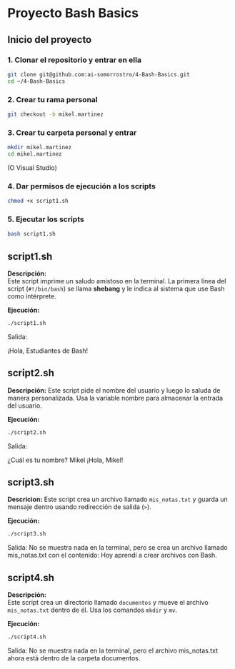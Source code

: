 # Proyecto Bash Basics

## Inicio del proyecto

### 1. Clonar el repositorio y entrar en ella
```bash
git clone git@github.com:ai-somorrostro/4-Bash-Basics.git
cd ~/4-Bash-Basics
```

### 2. Crear tu rama personal
```bash
git checkout -b mikel.martinez
```

### 3. Crear tu carpeta personal y entrar 
```bash
mkdir mikel.martinez
cd mikel.martinez
```
(O Visual Studio)

### 4. Dar permisos de ejecución a los scripts
```bash
chmod +x script1.sh
```

### 5. Ejecutar los scripts
```bash
bash script1.sh
```
 
## script1.sh
**Descripción:**  
Este script imprime un saludo amistoso en la terminal. La primera línea del script (`#!/bin/bash`) se llama **shebang** y le indica al sistema que use Bash como intérprete.

**Ejecución:**  
```bash
./script1.sh
```
Salida:

¡Hola, Estudiantes de Bash!

## script2.sh
**Descripción:**
Este script pide el nombre del usuario y luego lo saluda de manera personalizada. Usa la variable nombre para almacenar la entrada del usuario.

**Ejecución:**  
```bash
./script2.sh
```
Salida:

¿Cuál es tu nombre?
Mikel
¡Hola, Mikel!

## script3.sh
**Descricion:**
Este script crea un archivo llamado `mis_notas.txt` y guarda un mensaje dentro usando redirección de salida (`>`).

**Ejecución:**  
```bash
./script3.sh
```
Salida:
No se muestra nada en la terminal, pero se crea un archivo llamado mis_notas.txt con el contenido:
Hoy aprendí a crear archivos con Bash.

## script4.sh
**Descripción:**  
Este script crea un directorio llamado `documentos` y mueve el archivo `mis_notas.txt` dentro de él. Usa los comandos `mkdir` y `mv`.

**Ejecución:**  
```bash
./script4.sh
```
Salida:
No se muestra nada en la terminal, pero el archivo mis_notas.txt ahora está dentro de la carpeta documentos.